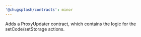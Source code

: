 ```yaml
---
'@chugsplash/contracts': minor
---
```


Adds a ProxyUpdater contract, which contains the logic for the setCode/setStorage actions.
